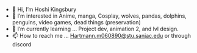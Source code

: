 - 👋 Hi, I’m Hoshi Kingsbury
- 👀 I’m interested in Anime, manga, Cosplay, wolves, pandas, dolphins, penguins, video games, dead things (preservation)
- 🌱 I’m currently learning ... Project dev, animation 2, and lvl design.
- 📫 How to reach me ... Hartmann.m060890@stu.sanjac.edu or through discord

<!---
MariahHartmann/MariahHartmann is a ✨ special ✨ repository because its `README.md` (this file) appears on your GitHub profile.
You can click the Preview link to take a look at your changes.
--->

